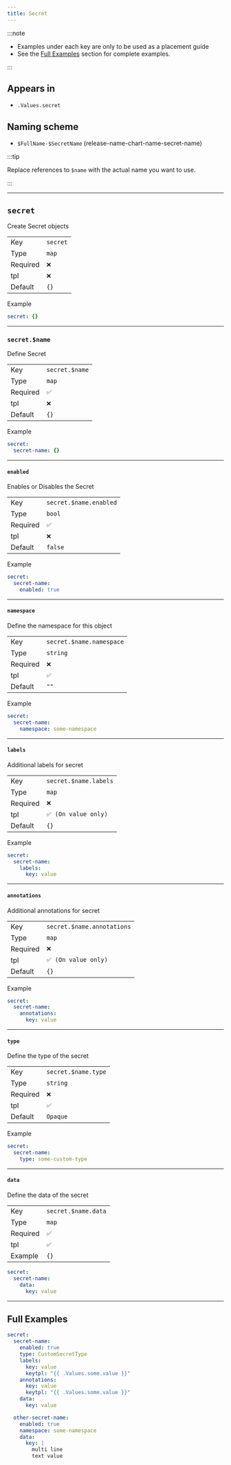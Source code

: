 ```yaml
---
title: Secret
---
```


:::note

- Examples under each key are only to be used as a placement guide
- See the [Full Examples](#full-examples) section for complete examples.

:::

## Appears in

- `.Values.secret`

## Naming scheme

- `$FullName-$SecretName` (release-name-chart-name-secret-name)

:::tip

Replace references to `$name` with the actual name you want to use.

:::

---

## `secret`

Create Secret objects

|          |          |
| -------- | -------- |
| Key      | `secret` |
| Type     | `map`    |
| Required | `❌`     |
| tpl      | `❌`     |
| Default  | `{}`     |

Example

```yaml
secret: {}
```

---

### `secret.$name`

Define Secret

|          |                |
| -------- | -------------- |
| Key      | `secret.$name` |
| Type     | `map`          |
| Required | `✅`           |
| tpl      | `❌`           |
| Default  | `{}`           |

Example

```yaml
secret:
  secret-name: {}
```

---

#### `enabled`

Enables or Disables the Secret

|          |                        |
| -------- | ---------------------- |
| Key      | `secret.$name.enabled` |
| Type     | `bool`                 |
| Required | `✅`                   |
| tpl      | `❌`                   |
| Default  | `false`                |

Example

```yaml
secret:
  secret-name:
    enabled: true
```

---

#### `namespace`

Define the namespace for this object

|          |                          |
| -------- | ------------------------ |
| Key      | `secret.$name.namespace` |
| Type     | `string`                 |
| Required | `❌`                     |
| tpl      | `✅`                     |
| Default  | `""`                     |

Example

```yaml
secret:
  secret-name:
    namespace: some-namespace
```

---

#### `labels`

Additional labels for secret

|          |                       |
| -------- | --------------------- |
| Key      | `secret.$name.labels` |
| Type     | `map`                 |
| Required | `❌`                  |
| tpl      | `✅ (On value only)`  |
| Default  | `{}`                  |

Example

```yaml
secret:
  secret-name:
    labels:
      key: value
```

---

#### `annotations`

Additional annotations for secret

|          |                            |
| -------- | -------------------------- |
| Key      | `secret.$name.annotations` |
| Type     | `map`                      |
| Required | `❌`                       |
| tpl      | `✅ (On value only)`       |
| Default  | `{}`                       |

Example

```yaml
secret:
  secret-name:
    annotations:
      key: value
```

---

#### `type`

Define the type of the secret

|          |                     |
| -------- | ------------------- |
| Key      | `secret.$name.type` |
| Type     | `string`            |
| Required | `❌`                |
| tpl      | `✅`                |
| Default  | `Opaque`            |

Example

```yaml
secret:
  secret-name:
    type: some-custom-type
```

---

#### `data`

Define the data of the secret

|          |                     |
| -------- | ------------------- |
| Key      | `secret.$name.data` |
| Type     | `map`               |
| Required | `✅`                |
| tpl      | `✅`                |
| Example  | `{}`                |

```yaml
secret:
  secret-name:
    data:
      key: value
```

---

## Full Examples

```yaml
secret:
  secret-name:
    enabled: true
    type: CustomSecretType
    labels:
      key: value
      keytpl: "{{ .Values.some.value }}"
    annotations:
      key: value
      keytpl: "{{ .Values.some.value }}"
    data:
      key: value

  other-secret-name:
    enabled: true
    namespace: some-namespace
    data:
      key: |
        multi line
        text value
```
